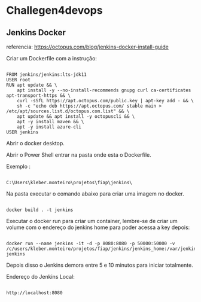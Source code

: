 # Challegen4devops

## Jenkins Docker

referencia:
https://octopus.com/blog/jenkins-docker-install-guide

Criar um Dockerfile com a instrução:

```

FROM jenkins/jenkins:lts-jdk11
USER root
RUN apt update && \
    apt install -y --no-install-recommends gnupg curl ca-certificates apt-transport-https && \
    curl -sSfL https://apt.octopus.com/public.key | apt-key add - && \
    sh -c "echo deb https://apt.octopus.com/ stable main > /etc/apt/sources.list.d/octopus.com.list" && \
    apt update && apt install -y octopuscli && \
    apt -y install maven && \
    apt -y install azure-cli
USER jenkins

```

Abrir o docker desktop.

Abrir o Power Shell entrar na pasta onde esta o Dockerfile.

Exemplo :

```

C:\Users\kleber.monteiro\projetos\fiap\jenkins\

```

Na pasta executar o comando abaixo para criar uma imagem no docker.

```

docker build . -t jenkins

```

Executar o docker run para criar um container, lembre-se de criar um volume com o endereço do jenkins home para poder acessa a key depois: 


```

docker run --name jenkins -it -d -p 8080:8080 -p 50000:50000 -v /c/users/kleber.monteiro/projetos/fiap/jenkins/jenkins_home:/var/jenkins_home jenkins

```

Depois disso o Jenkins demora entre 5 e 10 minutos para iniciar totalmente.

Endereço do Jenkins Local:

```

http://localhost:8080

```
